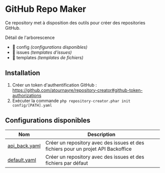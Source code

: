 # GitHub Repo Maker

Ce repository met à disposition des outils pour créer des repositories GitHub.

Détail de l'arborescence
- 📁 config *(configurations disponibles)*
- 📁 issues *(templates d'issues)*
- 📁 templates *(templates de fichiers)*


## Installation
1. Créer un token d'authentification GitHub : https://github.com/atournayre/repository-creator#github-token-authorizations
2. Exécuter la commande `php repository-creator.phar init config/[PATH].yaml`

## Configurations disponibles

| Nom                                   | Description                                                                       |
|---------------------------------------|-----------------------------------------------------------------------------------|
| [api_back.yaml](config/api_back.yaml) | Créer un repository avec des issues et des fichiers pour un projet API Backoffice |
| [default.yaml](config/default.yaml)   | Créer un repository avec des issues et des fichiers par défaut                    |

